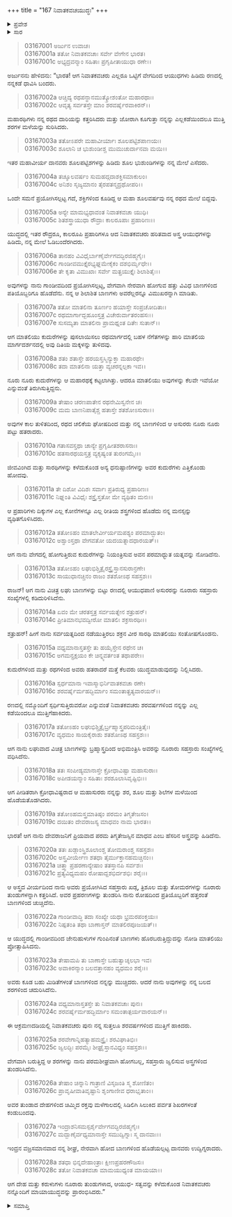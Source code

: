 +++
title = "167 ನಿವಾತಕವಚಯುದ್ಧಃ"
+++

<details><summary>ಪ್ರವೇಶ</summary>


।।   ಓಂ ಓಂ ನಮೋ ನಾರಾಯಣಾಯ।।   ಶ್ರೀ ವೇದವ್ಯಾಸಾಯ ನಮಃ ।।

ಶ್ರೀ ಕೃಷ್ಣದ್ವೈಪಾಯನ ವೇದವ್ಯಾಸ ವಿರಚಿತ  

**ಶ್ರೀ ಮಹಾಭಾರತ**

**ಆರಣ್ಯಕ ಪರ್ವ**

**ಯಕ್ಷಯುದ್ಧ ಪರ್ವ**

**ಅಧ್ಯಾಯ 167**

</details>


<details><summary>ಸಾರ</summary>

ಹಲವಾರು ನಿವಾತಕವಚರು ಹತರಾಗಲು ಅವರು ಅರ್ಜುನನೊಂದಿಗೆ ಮಾಯಾ ಯುದ್ಧವನ್ನು ಪ್ರಾರಂಭಿಸಿದುದು (1-28).

</details>


> 03167001 ಅರ್ಜುನ ಉವಾಚ।  
03167001a ತತೋ ನಿವಾತಕವಚಾಃ ಸರ್ವೇ ವೇಗೇನ ಭಾರತ।  
03167001c ಅಭ್ಯದ್ರವನ್ಮಾಂ ಸಹಿತಾಃ ಪ್ರಗೃಹೀತಾಯುಧಾ ರಣೇ।।

ಅರ್ಜುನನು ಹೇಳಿದನು: “ಭಾರತ! ಆಗ ನಿವಾತಕವಚರು ಎಲ್ಲರೂ ಒಟ್ಟಿಗೆ ವೇಗದಿಂದ ಆಯುಧಗಳು ಹಿಡಿದು ರಣದಲ್ಲಿ ನನ್ನಕಡೆ ಧಾವಿಸಿ ಬಂದರು.

> 03167002a ಆಚ್ಚಿದ್ಯ ರಥಪನ್ಥಾನಮುತ್ಕ್ರೋಶಂತೋ ಮಹಾರಥಾಃ।  
03167002c ಆವೃತ್ಯ ಸರ್ವತಸ್ತೇ ಮಾಂ ಶರವರ್ಷೈರವಾಕಿರನ್।।

ಮಹಾರಥಿಗಳು ನನ್ನ ರಥದ ದಾರಿಯನ್ನು ಕತ್ತರಿಸಿದರು ಮತ್ತು ಜೋರಾಗಿ ಕೂಗುತ್ತಾ ನನ್ನನ್ನು ಎಲ್ಲಕಡೆಯಿಂದಲೂ ಮುತ್ತಿ ಶರಗಳ ಮಳೆಯನ್ನು ಸುರಿಸಿದರು.

> 03167003a ತತೋಽಪರೇ ಮಹಾವೀರ್ಯಾಃ ಶೂಲಪಟ್ಟಿಶಪಾಣಯಃ।   
03167003c ಶೂಲಾನಿ ಚ ಭುಶುಂಡೀಶ್ಚ ಮುಮುಚುರ್ದಾನವಾ ಮಯಿ।।

ಇತರ ಮಹಾವೀರ್ಯ ದಾನವರು ಶೂಲಪಟ್ಟಿಶಗಳನ್ನು ಹಿಡಿದು ಶೂಲ ಭುಶುಂಡಿಗಳನ್ನು ನನ್ನ ಮೇಲೆ ಎಸೆದರು.

> 03167004a ತಚ್ಶೂಲವರ್ಷಂ ಸುಮಹದ್ಗದಾಶಕ್ತಿಸಮಾಕುಲಂ।  
03167004c ಅನಿಶಂ ಸೃಜ್ಯಮಾನಂ ತೈರಪತನ್ಮದ್ರಥೋಪರಿ।।

ಒಂದೇ ಸಮನೆ ಪ್ರಯೋಗಿಸಲ್ಪಟ್ಟ ಗದೆ, ಶಕ್ತಿಗಳಿಂದ ಕೂಡಿದ್ದ ಆ ಮಹಾ ಶೂಲವರ್ಷವು ನನ್ನ ರಥದ ಮೇಲೆ ಬಿದ್ದವು.

> 03167005a ಅನ್ಯೇ ಮಾಮಭ್ಯಧಾವಂತ ನಿವಾತಕವಚಾ ಯುಧಿ।  
03167005c ಶಿತಶಸ್ತ್ರಾಯುಧಾ ರೌದ್ರಾಃ ಕಾಲರೂಪಾಃ ಪ್ರಹಾರಿಣಃ।।

ಯುದ್ಧದಲ್ಲಿ ಇತರ ರೌದ್ರರೂ, ಕಾಲರೂಪಿ ಪ್ರಹಾರಿಗಳೂ ಆದ ನಿವಾತಕವಚರು ಹರಿತವಾದ ಅಸ್ತ್ರ ಆಯುಧಗಳನ್ನು ಹಿಡಿದು, ನನ್ನ ಮೇಲೆ ಓಡಿಬಂದೆರಗಿದರು.

> 03167006a ತಾನಹಂ ವಿವಿಧೈರ್ಬಾಣೈರ್ವೇಗವದ್ಭಿರಜಿಹ್ಮಗೈಃ।  
03167006c ಗಾಂಡೀವಮುಕ್ತೈರಭ್ಯಘ್ನಮೇಕೈಕಂ ದಶಭಿರ್ಮೃಧೇ।।  
03167006e ತೇ ಕೃತಾ ವಿಮುಖಾಃ ಸರ್ವೇ ಮತ್ಪ್ರಯುಕ್ತೈಃ ಶಿಲಾಶಿತೈಃ।।

ಅವುಗಳನ್ನು ನಾನು ಗಾಂಡೀವದಿಂದ ಪ್ರಯೋಗಿಸಲ್ಪಟ್ಟ, ವೇಗವಾಗಿ ನೇರವಾಗಿ ಹೋಗುವ ಹತ್ತು ವಿವಿಧ ಬಾಣಗಳಿಂದ ಪತಿಯೊಬ್ಬರಿಗೂ ಹೊಡೆದೆನು. ನನ್ನ ಆ ಶಿಲಾಶಿತ ಬಾಣಗಳು ಅವರೆಲ್ಲರನ್ನೂ ವಿಮುಖರನ್ನಾಗಿ ಮಾಡಿತು.

> 03167007a ತತೋ ಮಾತಲಿನಾ ತೂರ್ಣಂ ಹಯಾಸ್ತೇ ಸಂಪ್ರಚೋದಿತಾಃ।   
03167007c ರಥಮಾರ್ಗಾದ್ಬಹೂಂಸ್ತತ್ರ ವಿಚೇರುರ್ವಾತರಂಹಸಃ।।  
03167007e ಸುಸಮ್ಯತಾ ಮಾತಲಿನಾ ಪ್ರಾಮಥ್ನಂತ ದಿತೇಃ ಸುತಾನ್।।

ಆಗ ಮಾತಲಿಯು ಕುದುರೆಗಳನ್ನು ಪುಸಲಾಯಿಸಲು ರಥಮಾರ್ಗದಲ್ಲಿ ಬಹಳ ನೆಗೆತಗಳನ್ನು ಹಾರಿ ಮಾತಲಿಯ ಮಾರ್ಗದರ್ಶನದಲ್ಲಿ ಅವು ದಿತಿಯ ಮಕ್ಕಳನ್ನು ತುಳಿದವು.

> 03167008a ಶತಂ ಶತಾಸ್ತೇ ಹರಯಸ್ತಸ್ಮಿನ್ಯುಕ್ತಾ ಮಹಾರಥೇ।   
03167008c ತದಾ ಮಾತಲಿನಾ ಯತ್ತಾ ವ್ಯಚರನ್ನಲ್ಪಕಾ ಇವ।।

ನೂರು ನೂರು ಕುದುರೆಗಳನ್ನು ಆ ಮಹಾರಥಕ್ಕೆ ಕಟ್ಟಲಾಗಿತ್ತು. ಆದರೂ ಮಾತಲಿಯು ಅವುಗಳನ್ನು ಕೆಲವೇ ಇವೆಯೋ ಎನ್ನುವಂತೆ ತಿರುಗಿಸುತ್ತಿದ್ದನು.

> 03167009a ತೇಷಾಂ ಚರಣಪಾತೇನ ರಥನೇಮಿಸ್ವನೇನ ಚ।  
03167009c ಮಮ ಬಾಣನಿಪಾತೈಶ್ಚ ಹತಾಸ್ತೇ ಶತಶೋಽಸುರಾಃ।।

ಅವುಗಳ ಕಾಲ ತುಳಿತದಿಂದ, ರಥದ ಚಲಿಕೆಯ ಘೋಷದಿಂದ ಮತ್ತು ನನ್ನ ಬಾಣಗಳಿಂದ ಆ ಅಸುರರು ನೂರು ನೂರು ಪಟ್ಟು ಹತರಾದರು.

> 03167010a ಗತಾಸವಸ್ತಥಾ ಚಾನ್ಯೇ ಪ್ರಗೃಹೀತಶರಾಸನಾಃ।  
03167010c ಹತಸಾರಥಯಸ್ತತ್ರ ವ್ಯಕೃಷ್ಯಂತ ತುರಂಗಮೈಃ।।

ಜೀವವಿಂಗಿದ ಮತ್ತು ಸಾರಥಿಗಳನ್ನು ಕಳೆದುಕೊಂಡ ಅನ್ಯ ಧನುಷ್ಪಾಣಿಗಳನ್ನು ಅವರ ಕುದುರೆಗಳು ಎತ್ತಿಕೊಂಡು ಹೋದವು.

> 03167011a ತೇ ದಿಶೋ ವಿದಿಶಃ ಸರ್ವಾಃ ಪ್ರತಿರುಧ್ಯ ಪ್ರಹಾರಿಣಃ।  
03167011c ನಿಘ್ನಂತಿ ವಿವಿಧೈಃ ಶಸ್ತ್ರೈಸ್ತತೋ ಮೇ ವ್ಯಥಿತಂ ಮನಃ।।

ಆ ಪ್ರಹಾರಿಗಳು ದಿಕ್ಕುಗಳ ಎಲ್ಲ ಕೋನೆಗಳನ್ನೂ ಎಲ್ಲ ರೀತಿಯ ಶಸ್ತ್ರಗಳಿಂದ ಹೊಡೆದು ನನ್ನ ಮನಸ್ಸನ್ನು ವ್ಯಥಿತಗೊಳಿಸಿದರು.

> 03167012a ತತೋಽಹಂ ಮಾತಲೇರ್ವೀರ್ಯಮಪಶ್ಯಂ ಪರಮಾದ್ಭುತಂ।  
03167012c ಅಶ್ವಾಂಸ್ತಥಾ ವೇಗವತೋ ಯದಯತ್ನಾದಧಾರಯತ್।।

ಆಗ ನಾನು ವೇಗದಲ್ಲಿ ಹೋಗುತ್ತಿರುವ ಕುದುರೆಗಳನ್ನು ನಿಯಂತ್ರಿಸುವ ಅವನ ಪರಮಾಧ್ಭುತ ಯತ್ನವನ್ನು ನೋಡಿದೆನು.

> 03167013a ತತೋಽಹಂ ಲಘುಭಿಶ್ಚಿತ್ರೈರಸ್ತ್ರೈಸ್ತಾನಸುರಾನ್ರಣೇ।  
03167013c ಸಾಯುಧಾನಚ್ಚಿನಂ ರಾಜಂ ಶತಶೋಽಥ ಸಹಸ್ರಶಃ।।

ರಾಜನ್! ಆಗ ನಾನು ವಿಚಿತ್ರ ಲಘು ಬಾಣಗಳನ್ನು ಬಿಟ್ಟು ರಣದಲ್ಲಿ ಆಯುಧಪಾಣಿ ಅಸುರರನ್ನು ನೂರಾರು ಸಹಸ್ರಾರು ಸಂಖ್ಯೆಗಳಲ್ಲಿ ಕಡಿದುರಿಳಿಸಿದೆನು.

> 03167014a ಏವಂ ಮೇ ಚರತಸ್ತತ್ರ ಸರ್ವಯತ್ನೇನ ಶತ್ರುಹನ್।   
03167014c ಪ್ರೀತಿಮಾನಭವದ್ವೀರೋ ಮಾತಲಿಃ ಶಕ್ರಸಾರಥಿಃ।।

ಶತ್ರುಹನ್! ಹೀಗೆ ನಾನು ಸರ್ವಯತ್ನದಿಂದ ನಡೆಯುತ್ತಿರಲು ಶಕ್ರನ ವೀರ ಸಾರಥಿ ಮಾತಲಿಯು ಸಂತೋಷಗೊಂಡನು.

> 03167015a ವಧ್ಯಮಾನಾಸ್ತತಸ್ತೇ ತು ಹಯೈಸ್ತೇನ ರಥೇನ ಚ।  
03167015c ಅಗಮನ್ಪ್ರಕ್ಷಯಂ ಕೇ ಚಿನ್ನ್ಯವರ್ತಂತ ತಥಾಪರೇ।।

ಕುದುರೆಗಳಿಂದ ಮತ್ತು ರಥಗಳಿಂದ ಅವರು ಹತರಾದರೆ ಮತ್ತೆ ಕೆಲವರು ಯುದ್ಧಮಾಡುವುದನ್ನು ನಿಲ್ಲಿಸಿದರು.

> 03167016a ಸ್ಪರ್ಧಮಾನಾ ಇವಾಸ್ಮಾಭಿರ್ನಿವಾತಕವಚಾ ರಣೇ।  
03167016c ಶರವರ್ಷೈರ್ಮಹದ್ಭಿರ್ಮಾಂ ಸಮಂತಾತ್ಪ್ರತ್ಯವಾರಯನ್।।

ರಣದಲ್ಲಿ ನಮ್ಮೊಂದಿಗೆ ಸ್ಪರ್ಧಿಸುತ್ತಿರುವರೋ ಎನ್ನುವಂತೆ ನಿವಾತಕವಚರು ಶರವರ್ಷಗಳಿಂದ ನನ್ನನ್ನು ಎಲ್ಲ ಕಡೆಯಿಂದಲೂ ಮುತ್ತಿಗೆಹಾಕಿದರು.

> 03167017a ತತೋಽಹಂ ಲಘುಭಿಶ್ಚಿತ್ರೈರ್ಬ್ರಹ್ಮಾಸ್ತ್ರಪರಿಮಂತ್ರಿತೈಃ।   
03167017c ವ್ಯಧಮಂ ಸಾಯಕೈರಾಶು ಶತಶೋಽಥ ಸಹಸ್ರಶಃ।।

ಆಗ ನಾನು ಲಘುವಾದ ವಿಚಿತ್ರ ಬಾಣಗಳನ್ನು ಬ್ರಹ್ಮಾಸ್ತ್ರದಿಂದ ಅಭಿಮಂತ್ರಿಸಿ ಅವರನ್ನು ನೂರಾರು ಸಹಸ್ರಾರು ಸಂಖ್ಯೆಗಳಲ್ಲಿ ವಧಿಸಿದೆನು.

> 03167018a ತತಃ ಸಂಪೀಡ್ಯಮಾನಾಸ್ತೇ ಕ್ರೋಧಾವಿಷ್ಟಾ ಮಹಾಸುರಾಃ।  
03167018c ಅಪೀಡಯನ್ಮಾಂ ಸಹಿತಾಃ ಶರಶೂಲಾಸಿವೃಷ್ಟಿಭಿಃ।।

ಆಗ ಪೀಡಿತರಾಗಿ ಕ್ರೋಧಾವಿಷ್ಟರಾದ ಆ ಮಹಾಸುರರು ನನ್ನನ್ನು ಶರ, ಶೂಲ ಮತ್ತು ಶಿಲೆಗಳ ಮಳೆಯಿಂದ ಹೊಡೆಯತೊಡಗಿದರು.

> 03167019a ತತೋಽಹಮಸ್ತ್ರಮಾತಿಷ್ಠಂ ಪರಮಂ ತಿಗ್ಮತೇಜಸಂ।  
03167019c ದಯಿತಂ ದೇವರಾಜಸ್ಯ ಮಾಧವಂ ನಾಮ ಭಾರತ।।

ಭಾರತ! ಆಗ ನಾನು ದೇವರಾಜನಿಗೆ ಪ್ರಿಯವಾದ ಪರಮ ತಿಗ್ಮತೇಜಸ್ಸಿನ ಮಾಧವ ಎಂಬ ಹೆಸರಿನ ಅಸ್ತ್ರವನ್ನು ಹಿಡಿದೆನು.

> 03167020a ತತಃ ಖಡ್ಗಾಂಸ್ತ್ರಿಶೂಲಾಂಶ್ಚ ತೋಮರಾಂಶ್ಚ ಸಹಸ್ರಶಃ।  
03167020c ಅಸ್ತ್ರವೀರ್ಯೇಣ ಶತಧಾ ತೈರ್ಮುಕ್ತಾನಹಮಚ್ಚಿನಂ।।  
03167021a ಚಿತ್ತ್ವಾ ಪ್ರಹರಣಾನ್ಯೇಷಾಂ ತತಸ್ತಾನಪಿ ಸರ್ವಶಃ।  
03167021c ಪ್ರತ್ಯವಿಧ್ಯಮಹಂ ರೋಷಾದ್ದಶಭಿರ್ದಶಭಿಃ ಶರೈಃ।।

ಆ ಅಸ್ತ್ರದ ವೀರ್ಯದಿಂದ ನಾನು ಅವರು ಪ್ರಯೋಗಿಸಿದ ಸಹಸ್ರಾರು ಖಡ್ಗ, ತ್ರಿಶೂಲ ಮತ್ತು ತೋಮರಗಳನ್ನು ನೂರಾರು ತುಂಡುಗಳನ್ನಾಗಿ ಕತ್ತರಿಸಿದೆ. ಅವರ ಪ್ರಹರಣಗಳನ್ನು ತುಂಡರಿಸಿ ನಾನು ರೋಷದಿಂದ ಪ್ರತಿಯೊಬ್ಬರಿಗೆ ಹತ್ತರಂತೆ ಬಾಣಗಳಿಂದ ಚುಚ್ಚಿದೆನು.

> 03167022a ಗಾಂಡೀವಾದ್ಧಿ ತದಾ ಸಂಖ್ಯೇ ಯಥಾ ಭ್ರಮರಪಂಕ್ತಯಃ।  
03167022c ನಿಷ್ಪತಂತಿ ತಥಾ ಬಾಣಾಸ್ತನ್ ಮಾತಲಿರಪೂಜಯತ್।।

ಆ ಯುದ್ಧದಲ್ಲಿ ಗಾಂಡೀವದಿಂದ ಜೇನುಹುಳುಗಳ ಗುಂಪಿನಂತೆ ಬಾಣಗಳು ಹೊರಬರುತ್ತಿದ್ದುದನ್ನು ನೋಡಿ ಮಾತಲಿಯು ಪ್ರೋತ್ಸಾಹಿಸಿದನು.

> 03167023a ತೇಷಾಮಪಿ ತು ಬಾಣಾಸ್ತೇ ಬಹುತ್ವಾಚ್ಶಲಭಾ ಇವ।  
03167023c ಅವಾಕಿರನ್ಮಾಂ ಬಲವತ್ತಾನಹಂ ವ್ಯಧಮಂ ಶರೈಃ।।

ಅವರು ಕೂಡ ಬಹು ಮಿಡಿತೆಗಳಂತೆ ಬಾಣಗಳಿಂದ ನನ್ನನ್ನು ಮುಚ್ಚಿದರು. ಆದರೆ ನಾನು ಅವುಗಳನ್ನು ನನ್ನ ಬಲದ ಶರಗಳಿಂದ ಚದುರಿಸಿದೆನು.

> 03167024a ವಧ್ಯಮಾನಾಸ್ತತಸ್ತೇ ತು ನಿವಾತಕವಚಾಃ ಪುನಃ।  
03167024c ಶರವರ್ಷೈರ್ಮಹದ್ಭಿರ್ಮಾಂ ಸಮಂತಾತ್ಪರ್ಯವಾರಯನ್।।

ಈ ಆಕ್ರಮಣದಡಿಯಲ್ಲಿ ನಿವಾತಕವಚರು ಪುನಃ ನನ್ನ ಸುತ್ತಲೂ ಶರವರ್ಷಗಳಿಂದ ಮುತ್ತಿಗೆ ಹಾಕಿದರು.

> 03167025a ಶರವೇಗಾನ್ನಿಹತ್ಯಾಹಮಸ್ತ್ರೈಃ ಶರವಿಘಾತಿಭಿಃ।  
03167025c ಜ್ವಲದ್ಭಿಃ ಪರಮೈಃ ಶೀಘ್ರೈಸ್ತಾನವಿಧ್ಯಂ ಸಹಸ್ರಶಃ।।

ವೇಗವಾಗಿ ಬರುತ್ತಿದ್ದ ಆ ಶರಗಳನ್ನು ನಾನು ಪರಮಶೀಘ್ರವಾಗಿ ಹೋಗಬಲ್ಲ, ಸಹಸ್ರಾರು ಜ್ವಲಿಸುವ ಅಸ್ತ್ರಗಳಿಂದ ತುಂಡರಿಸಿದೆನು.

> 03167026a ತೇಷಾಂ ಚಿನ್ನಾನಿ ಗಾತ್ರಾಣಿ ವಿಸೃಜಂತಿ ಸ್ಮ ಶೋಣಿತಂ।  
03167026c ಪ್ರಾವೃಷೀವಾತಿವೃಷ್ಟಾನಿ ಶೃಂಗಾಣೀವ ಧರಾಭೃತಾಂ।।

ಅವರ ತುಂಡಾದ ದೇಹಗಳಿಂದ ಚಿಮ್ಮಿದ ರಕ್ತವು ಮಳೆಗಾಲದಲ್ಲಿ ಸಿಡಿಲಿಗಿ ಸಿಲುಕಿದ ಪರ್ವತ ಶಿಖರಗಳಂತೆ ಕಂಡುಬಂದವು.

> 03167027a ಇಂದ್ರಾಶನಿಸಮಸ್ಪರ್ಶೈರ್ವೇಗವದ್ಭಿರಜಿಹ್ಮಗೈಃ।  
03167027c ಮದ್ಬಾಣೈರ್ವಧ್ಯಮಾನಾಸ್ತೇ ಸಮುದ್ವಿಗ್ನಾಃ ಸ್ಮ ದಾನವಾಃ।।

ಇಂದ್ರನ ವಜ್ರಸಮಾನವಾದ ನನ್ನ ಶೀಘ್ರ, ನೇರವಾಗಿ ಹೋದ ಬಾಣಗಳಿಂದ ಹೊಡೆಯಲ್ಪಟ್ಟ ದಾನವರು ಉದ್ವಿಗ್ನರಾದರು.

> 03167028a ಶತಧಾ ಭಿನ್ನದೇಹಾಂತ್ರಾಃ ಕ್ಷೀಣಪ್ರಹರಣೌಜಸಃ।  
03167028c ತತೋ ನಿವಾತಕವಚಾ ಮಾಮಯುಧ್ಯಂತ ಮಾಯಯಾ।।

ಆಗ ದೇಹ ಮತ್ತು ಕರುಳುಗಳು ನೂರಾರು ತುಂಡುಗಳಾದ, ಆಯುಧ- ಸತ್ವವನ್ನು ಕಳೆದುಕೊಂಡ ನಿವಾತಕವಚರು ನನ್ನೊಂದಿಗೆ ಮಾಯಾಯುದ್ಧವನ್ನು ಪ್ರಾರಂಭಿಸಿದರು.”

<details><summary>ಸಮಾಪ್ತಿ</summary>


ಇತಿ ಶ್ರೀ ಮಹಾಭಾರತೇ ಆರಣ್ಯಕಪರ್ವಣಿ ಯಕ್ಷಯುದ್ಧಪರ್ವಣಿ ನಿವಾತಕವಚಯುದ್ಧೇ ಸಪ್ತಷಷ್ಟ್ಯಧಿಕಶತತಮೋಽಧ್ಯಾಯಃ।  
ಇದು ಮಹಾಭಾರತದ ಆರಣ್ಯಕಪರ್ವದಲ್ಲಿ ಯಕ್ಷಯುದ್ಧಪರ್ವದಲ್ಲಿ ನಿವಾತಕವಚಯುದ್ಧದಲ್ಲಿ ನೂರಾಅರವತ್ತೇಳನೆಯ ಅಧ್ಯಾಯವು.


</details>
